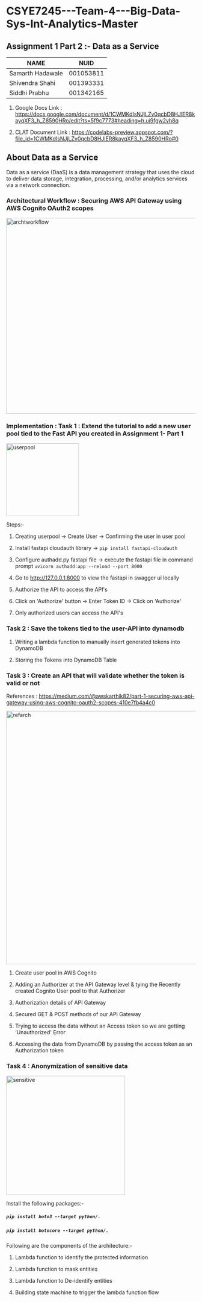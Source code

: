 # CSYE7245---Team-4---Big-Data-Sys-Int-Analytics-Master

## Assignment 1 Part 2 :- Data as a Service 

| NAME              |     NUID        |
|------------------ |-----------------|
| Samarth Hadawale  |   001053811     |
| Shivendra Shahi   |   001393331     |
| Siddhi Prabhu     |   001342165     |


1. Google Docs Link : https://docs.google.com/document/d/1CWMKdIsNJjLZv0qcbD8HJlER8kayqXF3_h_Z8590HRo/edit?ts=5f9c7773#heading=h.ui9fgw2vh8q

2. CLAT Document Link : https://codelabs-preview.appspot.com/?file_id=1CWMKdIsNJjLZv0qcbD8HJlER8kayqXF3_h_Z8590HRo#0

## About Data as a Service

Data as a service (DaaS) is a data management strategy that uses the cloud to deliver data storage, integration, processing, and/or analytics services via a network connection.

### Architectural Workflow : Securing AWS API Gateway using AWS Cognito OAuth2 scopes

<img width="519" alt="archtworkflow" src="https://user-images.githubusercontent.com/57429405/104873283-2f286700-591e-11eb-826e-4059c9d633dc.PNG">

### Implementation : Task 1 : Extend the tutorial to add a new user pool tied to the Fast API you created in Assignment 1- Part 1

<img width="193" alt="userpool" src="https://user-images.githubusercontent.com/57429405/104872919-2edb9c00-591d-11eb-8db5-2eeaf177d12f.PNG">

Steps:-

1. Creating userpool -> Create User -> Confirming the user in user pool

2. Install fastapi cloudauth library -> `pip install fastapi-cloudauth`

3. Configure authadd.py fastapi file -> execute the fastapi file in command prompt `uvicorn authadd:app --reload --port 8000`

4. Go to http://127.0.0.1:8000 to view the fastapi in swagger ui locally

5. Authorize the API to access the API's

6. Click on 'Authorize' button -> Enter Token ID -> Click on 'Authorize' 

7. Only authorized users can access the API's


### Task 2 : Save the tokens tied to the user-API into dynamodb

1. Writing a lambda function to manually insert generated tokens into DynamoDB

2. Storing the Tokens into DynamoDB Table

### Task 3 : Create an API that will validate whether the token is valid or not

References : https://medium.com/@awskarthik82/part-1-securing-aws-api-gateway-using-aws-cognito-oauth2-scopes-410e7fb4a4c0

<img width="672" alt="refarch" src="https://user-images.githubusercontent.com/57429405/104873067-a27da900-591d-11eb-9d77-305e91030e9d.PNG">

1. Create user pool in AWS Cognito

2. Adding an Authorizer at the API Gateway level & tying the Recently created Cognito User pool to that Authorizer

3. Authorization details of API Gateway

4. Secured GET & POST methods of our API Gateway

5. Trying to access the data without an Access token so we are getting ‘Unauthorized' Error

6. Accessing the data from DynamoDB by passing the access token as an Authorization token

### Task 4 : Anonymization of sensitive data

<img width="316" alt="sensitive" src="https://user-images.githubusercontent.com/57429405/104873124-c6d98580-591d-11eb-9999-29298ecc0051.PNG">

Install the following packages:-

##### `pip install boto3 --target python/.`

##### `pip install botocore --target python/.`

Following are the components of the architecture:-

1. Lambda function to identify the protected information

2. Lambda function to mask entities

3. Lambda function to De-identify entities

4. Building state machine to trigger the lambda function flow


